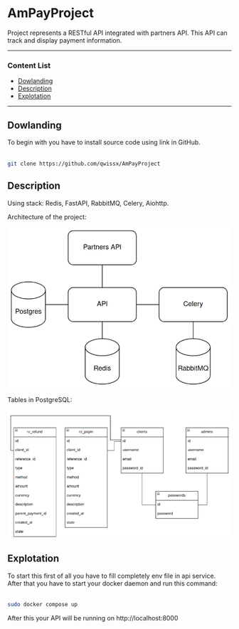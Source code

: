 # AmPayProject

Project represents a RESTful API integrated with partners API. This API can track and display payment information.

---

### Content List

- [Dowlanding](##Dowlanding)
- [Description](##Description)
- [Explotation](##Explotation)

---

## Dowlanding

To begin with you have to install source code using link in GitHub.

```bash

git clone https://github.com/qwissx/AmPayProject

```

## Description

Using stack: Redis, FastAPI, RabbitMQ, Celery, Aiohttp.

Architecture of the project:

![Architecture](static/app.png)

Tables in PostgreSQL:

![Tables](static/tables.png)

## Explotation

To start this first of all you have to fill completely env file in api service. After that you have to start your docker daemon and run this command: 

```bash

sudo docker compose up

```

After this your API will be running on http://localhost:8000